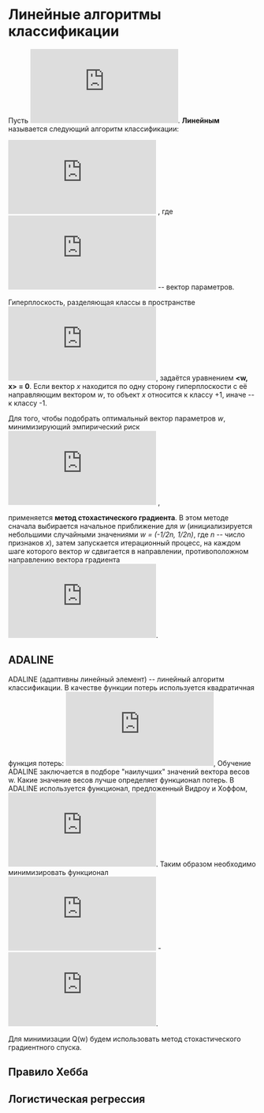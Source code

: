 # Линейные алгоритмы классификации
Пусть ![](https://latex.codecogs.com/gif.latex?X%20%3D%20%5Cmathbb%7BR%7D%5E%7Bn%7D%2C%20Y%20%3D%20%5Cleft%20%5C%7B%20-1%3B%20&plus;1%20%5Cright%20%5C%7D). **Линейным** называется следующий алгоритм классификации:

![](https://latex.codecogs.com/gif.latex?a%28x%2C%20w%29%20%3D%20sign%20%3Cw%2C%20x%3E) ,
где ![](https://latex.codecogs.com/gif.latex?w%20%5Cepsilon%20%5Cmathbb%7BR%7D%5En) -- вектор параметров.

Гиперплоскость, разделяющая классы в пространстве ![](https://latex.codecogs.com/gif.latex?%5Cmathbb%7BR%7D%5En), задаётся уравнением **<w, x> = 0**. Если вектор *x* находится по одну сторону гиперплоскости с её направляющим вектором *w*, то объект *x* относится к классу +1, иначе -- к классу -1.

Для того, чтобы подобрать оптимальный вектор параметров *w*, минимизирующий эмпирический риск ![](https://latex.codecogs.com/gif.latex?Q%28w%2C%20X%5El%29%20%3D%20%5Csum_%7Bi%20%3D%201%7D%5E%7Bl%7DL%28%3Cw%2C%20x_i%3Ey_i%29) ,

применяется **метод стохастического градиента**. В этом методе сначала выбирается начальное приближение для *w* (инициализируется небольшими случайными значениями *w = (-1/2n, 1/2n)*, где *n* -- число признаков *x*), затем запускается итерационный процесс, на каждом шаге которого вектор *w* сдвигается в направлении, противоположном направлению вектора градиента ![](https://latex.codecogs.com/gif.latex?Q%27%28w%2C%20X%5El%29).


## ADALINE
ADALINE (адаптивны линейный элемент) -- линейный алгоритм классификации. 
В качестве функции потерь используется квадратичная функция потерь: ![](https://latex.codecogs.com/gif.latex?%28%3Cw%2C%20x%3E-y_i%29%5E2),
Обучение ADALINE заключается в подборе "наилучших" значений вектора весов w. Какие значение весов лучше определяет функционал потерь. В ADALINE используется функционал, предложенный Видроу и Хоффом,![](https://latex.codecogs.com/gif.latex?L%28a%2Cx%29%3D%28a-y%29%5E2). Таким образом необходимо минимизировать функционал ![](https://latex.codecogs.com/gif.latex?L%28a%2Cx%29%3DQ%28w%29) - ![](https://latex.codecogs.com/gif.latex?Q%28w%29%20%3D%20%5Csum_%7Bi%3D1%7D%5E%7Bm%7D%28a%28x_i%2Cw%29-y_i%29%5E2%5Crightarrow%20min_w).

Для минимизации Q(w) будем использовать метод стохастического градиентного спуска.

## Правило Хебба

## Логистическая регрессия
